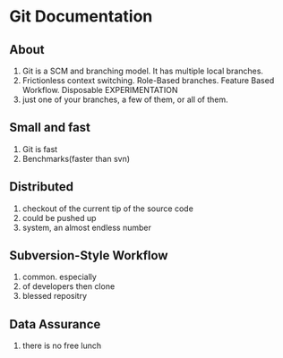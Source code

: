 # Git Documentation

## About

1. Git is a SCM and branching model. It has multiple local branches.
2. Frictionless context switching. Role-Based branches. Feature Based Workflow. Disposable EXPERIMENTATION
3. just one of your branches, a few of them, or all of them.

## Small and fast

1. Git is fast
2. Benchmarks(faster than svn)

## Distributed

1. checkout of the current tip of the source code
2. could be pushed up
3. system, an almost endless number

## Subversion-Style Workflow

1. common. especially
2. of developers then clone
3. blessed repositry

## Data Assurance

1. there is no free lunch
